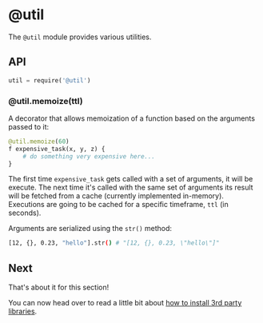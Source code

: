 # @util

The `@util` module provides various utilities.

## API

```py
util = require('@util')
```

### @util.memoize(ttl)

A decorator that allows memoization of a function based on
the arguments passed to it:

```py
@util.memoize(60)
f expensive_task(x, y, z) {
    # do something very expensive here...
}
```

The first time `expensive_task` gets called with a set of arguments,
it will be execute. The next time it's called with the same set of
arguments its result will be fetched from a cache (currently
implemented in-memory). Executions are going to be cached for a
specific timeframe, `ttl` (in seconds).

Arguments are serialized using the `str()` method:

```bash
[12, {}, 0.23, "hello"].str() # "[12, {}, 0.23, \"hello\"]"
```

## Next

That's about it for this section!

You can now head over to read a little bit about [how to install 3rd party libraries](/misc/3pl).